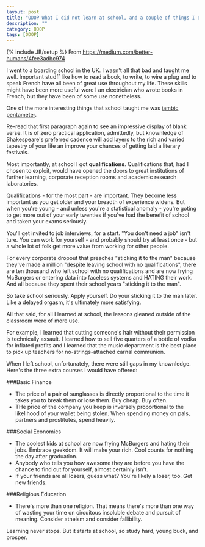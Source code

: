 ```yaml
---
layout: post
title: "ODOP What I did not learn at school, and a couple of things I did"
description: ""
category: ODOP
tags: [ODOP]
---
```

{% include JB/setup %}
From <https://medium.com/better-humans/4fee3adbc974>

I went to a boarding school in the UK. I wasn't all that bad and taught me well. Important studff like how to read a book, to write, to wire a plug and to speak French have all been of great use throughout my life. These skills might have been more useful were I an electrician who wrote books in French, but they have been of some use nonetheless.

One of the more interesting things that school taught me was [iambic pentameter](http://en.wikipedia.org/wiki/Iambic_pentameter).

Re-read that first paragraph again to see an impressive display of blank verse. It is of zero practical application, admittedly, but knownledge of Shakespeare's preferred cadence will add layers to the rich and varied tapestry of your life an improve your chances of getting laid a literary festivals.

Most importantly, at school I got **qualifications**. Qualifications that, had I chosen to exploit, would have opened the doors to great institutions of further learning, corporate reception rooms and academic research laboratories.

Qualifications - for the most part - are important. They become less important as you get older and your breadth of experience widens. But when you're young - and unless you're a statistical anomaly - you're goting to get more out of your early twenties if you've had the benefit of school and taken your exams seriously.

You'll get invited to job interviews, for a start. "You don't need a job" isn't ture. You can work for yourself - and probably should try at least once - but a whole lot of folk get more value from working for other people.

For every corporate dropout that preaches "sticking it to the man" because they've made a million "despite leaving school with no qualifications", there are ten thousand who left school with no qualifications and are now frying McBurgers or entering data into faceless systems and HATING their work. And all because they spent their school years "sticking it to the man".

So take school seriously. Apply yourself. Do your sticking it to the man later. Like a delayed orgasm, it's ultimately more satisfying. 

All that said, for all I learned at school, the lessons gleaned outside of the classroom were of more use. 

For example, I learned that cutting someone's hair without their permission is technically assault. I learned how to sell five quarters of a bottle of vodka for inflated profits and I learned that the music department is the best place to pick up teachers for no-strings-attached carnal communion.

When I left school, unfortunately, there were still gaps in my knownledge. Here's the three extra courses I would have offered:

###Basic Finance 
+ The price of a pair of sunglasses is directly proportional to the time it takes you to break them or lose them. Buy cheap. Buy often.
+ THe price of the company you keep is inversely proportional to the likelihood of your wallet being stolen. When spending money on pals, partners and prostitutes, spend heavily.

###Social Economics 
+ The coolest kids at school are now frying McBurgers and hating their jobs. Embrace geekdom. It will make your rich. Cool counts for nothing the day after graduation.
+ Anybody who tells you how awesome they are before you have the chance to find out for yourself, almost certainly isn't.
+ If your friends are all losers, guess what? You're likely a loser, too. Get new friends.

###Religious Education 
+ There's more than one religion. That means there's more than one way of wasting your time on circuitous insoluble debate and pursuit of meaning. Consider atheism and consider fallibility.

Learning never stops. But it starts at school, so study hard, young buck, and prosper.


